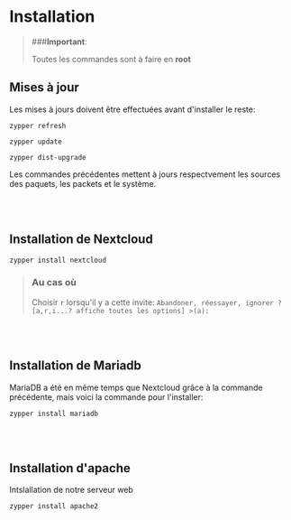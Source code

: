 # Installation

>###**Important**:
>
>Toutes les commandes sont à faire en **root**


## Mises à jour
Les mises à jours doivent être effectuées avant d'installer le reste:

```
zypper refresh 
```

```
zypper update 
```
```
zypper dist-upgrade
```
Les commandes précédentes mettent à jours respectvement les sources des paquets, les packets et le système.

<br><br>
## Installation de Nextcloud

```
zypper install nextcloud
```
>### **Au cas où**
>Choisir `r` lorsqu'il y a cette invite: `Abandoner, réessayer, ignorer ? [a,r,i...? affiche toutes les options] >(a):`

<br><br>
## Installation de Mariadb
MariaDB a été en même temps que Nextcloud grâce à la commande précédente, mais voici la 
commande pour l'installer:
```
zypper install mariadb
```
<br><br>
## Installation d'apache
Intslallation de notre serveur web
```
zypper install apache2
```

